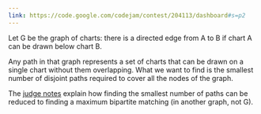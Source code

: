 ```yaml
---
link: https://code.google.com/codejam/contest/204113/dashboard#s=p2
---
```


Let G be the graph of charts: there is a directed edge from A to B if chart A can be drawn below chart B.

Any path in that graph represents a set of charts that can be drawn on a single chart without them overlapping. What we want to find is the smallest number of disjoint paths required to cover all the nodes of the graph.

The [judge notes](https://code.google.com/codejam/contest/204113/dashboard#s=a&a=2) explain how finding the smallest number of paths can be reduced to finding a maximum bipartite matching (in another graph, not G).
